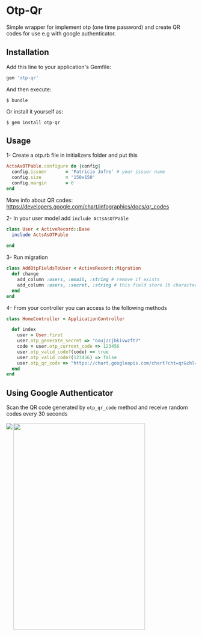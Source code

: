 # Otp-Qr

Simple wrapper for implement otp (one time password) and create QR codes for use e.g with google authenticator.

## Installation

Add this line to your application's Gemfile:

```ruby
gem 'otp-qr'
```

And then execute:

    $ bundle

Or install it yourself as:

    $ gem install otp-qr

## Usage

1- Create a otp.rb file in initializers folder and put this
```ruby
ActsAsOTPable.configure do |config|
  config.issuer       = 'Patricio Jofre' # your issuer name
  config.size         = '150x150'
  config.margin       = 0
end
```

More info about QR codes: https://developers.google.com/chart/infographics/docs/qr_codes

2- In your user model add ``include ActsAsOTPable``
```ruby
class User < ActiveRecord::Base
  include ActsAsOTPable
  
end
```
3- Run migration
```ruby
class AddOtpFieldsToUser < ActiveRecord::Migration
  def change
    add_column :users, :email, :string # remove if exists
    add_column :users, :secret, :string # this field store 16 character base32 secret
  end
end
```
4- From your controller you can access to the following methods
```ruby
class HomeController < ApplicationController

  def index
    user = User.first
    user.otp_generate_secret => "oouj2cjbkivwzft7"
    code = user.otp_current_code => 123456
    user.otp_valid_code?(code) => true
    user.otp_valid_code?(123456) => false
    user.otp_qr_code => "https://chart.googleapis.com/chart?cht=qr&chl=otpauth%3A%2F%2Ftotp%2FPatricio%2520Jofre%3Aemail%40email.com%3Fsecret%3Doouj2cjbkivwzft7%26issuer%3DPatricio%2BJofre&chs=150x150&chld=L%7C0"
  end
end
```
## Using Google Authenticator

Scan the QR code generated by ``otp_qr_code`` method and receive random codes every 30 seconds
<br><br>
<img src="https://raw.githubusercontent.com/patriciojofre/otp-qr/master/docs/qr.png" align="left"> 
<img src="https://raw.githubusercontent.com/patriciojofre/otp-qr/master/docs/google-authenticator.png" align="left" height="550" width="350">

